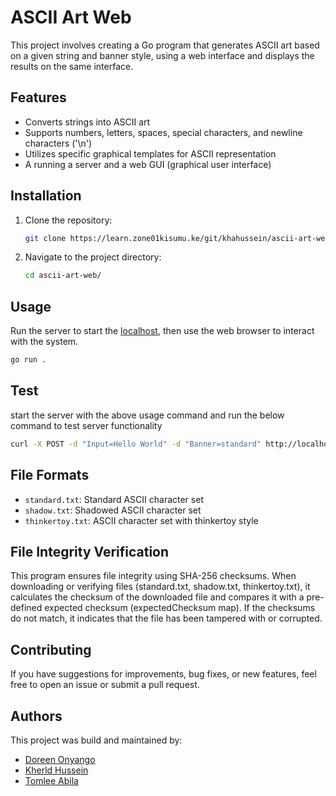 # ASCII Art Web

This project involves creating a Go program that generates ASCII art based on a given string and banner style, using a web interface and displays the results on the same interface.

## Features

- Converts strings into ASCII art
- Supports numbers, letters, spaces, special characters, and newline characters ('\n')
- Utilizes specific graphical templates for ASCII representation
- A running a server and a web GUI (graphical user interface)

## Installation

1. Clone the repository:

    ```bash
    git clone https://learn.zone01kisumu.ke/git/khahussein/ascii-art-web.git
    ```

2. Navigate to the project directory:

    ```bash
    cd ascii-art-web/
    ```


## Usage

Run the server to start the [localhost](http://localhost:8080), then use the web browser to interact with the system.

```bash
go run .
```

<!-- Example: -->
<!-- TODO: Add screenshot of our web interface here to show example of the UI -->

## Test
start the server with the above usage command and run the below command to test server functionality

```bash
curl -X POST -d "Input=Hello World" -d "Banner=standard" http://localhost:8080/ascii
```

## File Formats

- `standard.txt`: Standard ASCII character set
- `shadow.txt`: Shadowed ASCII character set
- `thinkertoy.txt`: ASCII character set with thinkertoy style

## File Integrity Verification

This program ensures file integrity using SHA-256 checksums. When downloading or verifying files (standard.txt, shadow.txt, thinkertoy.txt), it calculates the checksum of the downloaded file and compares it with a pre-defined expected checksum (expectedChecksum map). If the checksums do not match, it indicates that the file has been tampered with or corrupted.

## Contributing

If you have suggestions for improvements, bug fixes, or new features, feel free to open an issue or submit a pull request.

## Authors

This project was build and maintained by:

 * [Doreen Onyango](https://github.com/Doreen-Onyango)
 * [Kherld Hussein](https://github.com/kherldhussein)
 * [Tomlee Abila](https://github.com/Tomlee-abila)